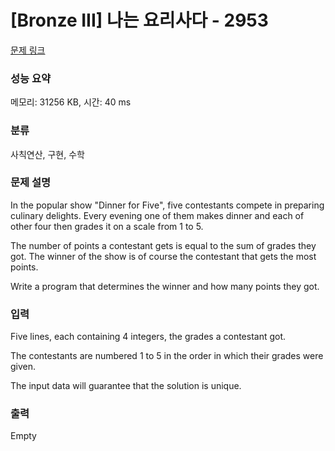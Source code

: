 # [Bronze III] 나는 요리사다 - 2953 

[문제 링크](https://www.acmicpc.net/problem/2953) 

### 성능 요약

메모리: 31256 KB, 시간: 40 ms

### 분류

사칙연산, 구현, 수학

### 문제 설명

<p>In the popular show "Dinner for Five", five contestants compete in preparing culinary delights. Every evening one of them makes dinner and each of other four then grades it on a scale from 1 to 5. </p>

<p>The number of points a contestant gets is equal to the sum of grades they got. The winner of the show is of course the contestant that gets the most points. </p>

<p>Write a program that determines the winner and how many points they got.</p>

### 입력 

 <p>Five lines, each containing 4 integers, the grades a contestant got. </p>

<p>The contestants are numbered 1 to 5 in the order in which their grades were given. </p>

<p>The input data will guarantee that the solution is unique.</p>

### 출력 

 Empty

